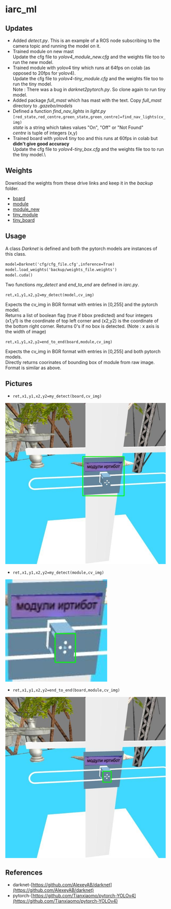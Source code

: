 # iarc_ml

## Updates

- Added *detect.py*. This is an example of a ROS node subscribing to the camera topic and running the model on it.
- Trained module on new mast\
Update the cfg file to *yolov4_module_new.cfg* and the weights file too to run the new model.
- Trained module with yolov4 tiny which runs at 64fps on colab (as opposed to 20fps for yolov4).\
Update the cfg file to *yolov4-tiny_module.cfg* and the weights file too to run the tiny model.\
Note : There was a bug in *darknet2pytorch.py*. So clone again to run tiny model. 
- Added package *full_mast* which has mast with the text. Copy *full_mast* directory to *.gazebo/models* 
- Defined a function *find_nav_lights* in *light.py* \
`[red_state,red_centre,green_state,green_centre]=find_nav_lights(cv_img)` \
*state* is a string which takes values "On", "Off" or "Not Found" \
*centre* is tuple of integers (x,y)
- Trained board with yolov4 tiny too and this runs at 60fps in colab but **didn't give good accuracy** \
Update the cfg file to *yolov4-tiny_box.cfg* and the weights file too to run the tiny model.\

## Weights

Download the weights from these drive links and keep it in the *backup* folder.

- [board](https://drive.google.com/file/d/1W63HaBdtmTq_cT1u0SDh5tvrRmQTD4zI/view?usp=sharing)
- [module](https://drive.google.com/file/d/1-aGdPU61z8n1VrkYkSnyJPlVrKuZUq4A/view?usp=sharing)
- [module_new](https://drive.google.com/file/d/1Mbv-Mt756YZ_OKRp_Sf20Q3lilPeooei/view?usp=sharing)
- [tiny_module](https://drive.google.com/file/d/1VfXnKt03awvFPVqv9OVbZf6G2q3r_pEB/view?usp=sharing)
- [tiny_board](https://drive.google.com/file/d/1-SEM0MKr6sb2d08MtECCvZcRvIefOnwU/view?usp=sharing)

## Usage 

A class *Darknet* is defined and both the pytorch models are instances of this class.

`model=Darknet('cfg/cfg_file.cfg',inference=True)`\
`model.load_weights('backup/weights_file.weights')`\
`model.cuda()`

Two functions *my_detect* and *end_to_end* are defined in *iarc.py*.

`ret,x1,y1,x2,y2=my_detect(model,cv_img)`

Expects the cv_img in BGR format with entries in [0,255] and the pytorch model.\
Returns a list of boolean flag (true if bbox predicted) and four integers (x1,y1) is the coordinate of top left corner and (x2,y2) is the coordinate of the bottom right corner. Returns 0's if no box is detected. (Note : x axis is the width of image)

`ret,x1,y1,x2,y2=end_to_end(board,module,cv_img)`

Expects the cv_img in BGR format with entries in [0,255] and both pytorch models.\
Directly returns coorinates of bounding box of module from raw image. Format is similar as above.

## Pictures

- `ret,x1,y1,x2,y2=my_detect(board,cv_img)`

![board model](pytorch-yolov4/data/board.jpg)

- `ret,x1,y1,x2,y2=my_detect(module,cv_img)`

![module model](pytorch-yolov4/data/module.jpg)

- `ret,x1,y1,x2,y2=end_to_end(board,module,cv_img)`

![both models using *end_to_end*](pytorch-yolov4/data/end_to_end.jpg)

## References 

- darknet-[https://github.com/AlexeyAB/darknet](https://github.com/AlexeyAB/darknet)
- pytorch-[https://github.com/Tianxiaomo/pytorch-YOLOv4](https://github.com/Tianxiaomo/pytorch-YOLOv4)
